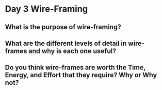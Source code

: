 # Day 3 Wire-Framing

## What is the purpose of wire-framing?

## What are the different levels of detail in wire-frames and why is each one useful?

## Do you think wire-frames are worth the Time, Energy, and Effort that they require? Why or Why not?